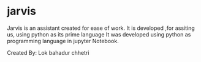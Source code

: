 # jarvis
Jarvis is an assistant created for ease of work. It is developed ,for assiting us, using python as its prime language
It was developed using python as programming language in jupyter Notebook.

Created By: Lok bahadur chhetri
